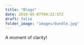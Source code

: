```yaml
---
title: "Blogs"
date: 2018-05-07T04:22:57Z
draft: false
folder_image: "images/bundle.jpg"
---
```


A moment of clarity!